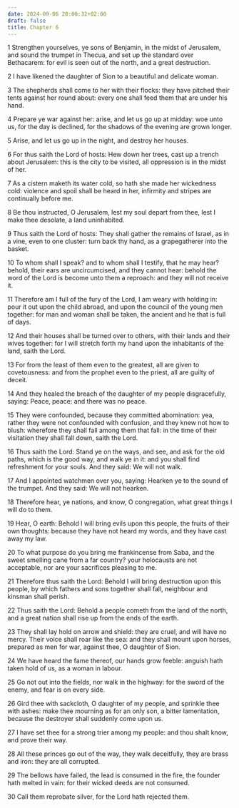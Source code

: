 ```yaml
---
date: 2024-09-06 20:00:32+02:00
draft: false
title: Chapter 6
---
```




1 Strengthen yourselves, ye sons of Benjamin, in the midst of Jerusalem, and sound the trumpet in Thecua, and set up the standard over Bethacarem: for evil is seen out of the north, and a great destruction.

2 I have likened the daughter of Sion to a beautiful and delicate woman.

3 The shepherds shall come to her with their flocks: they have pitched their tents against her round about: every one shall feed them that are under his hand.

4 Prepare ye war against her: arise, and let us go up at midday: woe unto us, for the day is declined, for the shadows of the evening are grown longer.

5 Arise, and let us go up in the night, and destroy her houses.

6 For thus saith the Lord of hosts: Hew down her trees, cast up a trench about Jerusalem: this is the city to be visited, all oppression is in the midst of her.

7 As a cistern maketh its water cold, so hath she made her wickedness cold: violence and spoil shall be heard in her, infirmity and stripes are continually before me.

8 Be thou instructed, O Jerusalem, lest my soul depart from thee, lest I make thee desolate, a land uninhabited.

9 Thus saith the Lord of hosts: They shall gather the remains of Israel, as in a vine, even to one cluster: turn back thy hand, as a grapegatherer into the basket.

10 To whom shall I speak? and to whom shall I testify, that he may hear? behold, their ears are uncircumcised, and they cannot hear: behold the word of the Lord is become unto them a reproach: and they will not receive it.

11 Therefore am I full of the fury of the Lord, I am weary with holding in: pour it out upon the child abroad, and upon the council of the young men together: for man and woman shall be taken, the ancient and he that is full of days.

12 And their houses shall be turned over to others, with their lands and their wives together: for I will stretch forth my hand upon the inhabitants of the land, saith the Lord.

13 For from the least of them even to the greatest, all are given to covetousness: and from the prophet even to the priest, all are guilty of deceit.

14 And they healed the breach of the daughter of my people disgracefully, saying: Peace, peace: and there was no peace.

15 They were confounded, because they committed abomination: yea, rather they were not confounded with confusion, and they knew not how to blush: wherefore they shall fall among them that fall: in the time of their visitation they shall fall down, saith the Lord.

16 Thus saith the Lord: Stand ye on the ways, and see, and ask for the old paths, which is the good way, and walk ye in it: and you shall find refreshment for your souls. And they said: We will not walk.

17 And I appointed watchmen over you, saying: Hearken ye to the sound of the trumpet. And they said: We will not hearken.

18 Therefore hear, ye nations, and know, O congregation, what great things I will do to them.

19 Hear, O earth: Behold I will bring evils upon this people, the fruits of their own thoughts: because they have not heard my words, and they have cast away my law.

20 To what purpose do you bring me frankincense from Saba, and the sweet smelling cane from a far country? your holocausts are not acceptable, nor are your sacrifices pleasing to me.

21 Therefore thus saith the Lord: Behold I will bring destruction upon this people, by which fathers and sons together shall fall, neighbour and kinsman shall perish.

22 Thus saith the Lord: Behold a people cometh from the land of the north, and a great nation shall rise up from the ends of the earth.

23 They shall lay hold on arrow and shield: they are cruel, and will have no mercy. Their voice shall roar like the sea: and they shall mount upon horses, prepared as men for war, against thee, O daughter of Sion.

24 We have heard the fame thereof, our hands grow feeble: anguish hath taken hold of us, as a woman in labour.

25 Go not out into the fields, nor walk in the highway: for the sword of the enemy, and fear is on every side.

26 Gird thee with sackcloth, O daughter of my people, and sprinkle thee with ashes: make thee mourning as for an only son, a bitter lamentation, because the destroyer shall suddenly come upon us.

27 I have set thee for a strong trier among my people: and thou shalt know, and prove their way.

28 All these princes go out of the way, they walk deceitfully, they are brass and iron: they are all corrupted.

29 The bellows have failed, the lead is consumed in the fire, the founder hath melted in vain: for their wicked deeds are not consumed.

30 Call them reprobate silver, for the Lord hath rejected them.

